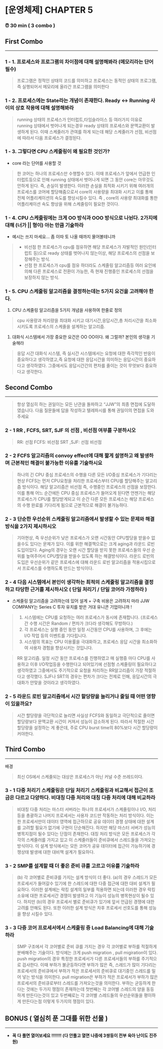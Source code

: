 # [운영체제] CHAPTER 5

### ⏰ 30 min ( 3 combo )

## **First Combo**

---

### 1 - 1. 프로세스와 프로그램의 차이점에 대해 설명해봐라 (메모리라는 단어 필수)

> 프로그램은 정적인 상태의 코드를 의미하고 프로세스는 동적인 상태의 프로그램, 즉 실행되어서 메모리에 올라간 프로그램을 의미한다

### 1 - 2. 프로세스에는 State라는 개념이 존재한다. Ready ↔ Running 사이의 상호 작용에 대해 설명해봐라

> running 상태의 프로세스가 인터럽트,타임슬라이스 등 여러가지 이유로 running 상태에서 벗어나게 되는경우
> ready 상태의 프로세스와 문맥교환이 발생하게 된다.
> 이때 스케줄러가 관여를 하게 되는데 해당 스케줄러가 선점, 비선점에 따라서 다음 프로세스가 결정된다.
>

### 1 - 3. 그렇다면 CPU 스케줄링이 왜 필요한 것인가?

- core 라는 단어를 사용할 것

> 한 코어는 하나의 프로세스만 수행할수 있다. 이때 프로세스가 앞에서 언급한 인터럽트등으로 인해 running 상태에서
> 벗어나게 되면 그 동안 core는 아무것도 안하게 된다. 즉, 손실이 발생한다.
> 이러한 손실을 최적화 시키기 위해 여러개의 프로세스를 코어에 할당해줌으로서 core의 사용량을 최대화 시키고 이를 통해
> 전체 어플리케이션의 속도를 향상시킬수 있다.
> 즉 , core의 사용량 최대화를 통한 어플리케이션 속도 향상을 위해 스케줄링이 필요한 것이다.
>

### 1 - 4. CPU 스케줄링에는 크게 OO 방식과 OOO 방식으로 나뉜다. 2가지에 대해 (너가 || 형이) 아는 만큼 기술하라

- 예시는 쓰지 마세요… 좀 이따 토 나올 때까지 물어볼테니까

> - 비선점
>   한 프로세스가 cpu를 점유하면 해당 프로세스가 자발적인 원인(인터럽트 등)으로 ready 상태를 벗어나지 않는이상, 해당 프로세스의 선점을 보장해주는 방식.
> - 선점
>   한 프로세스가 cpu를 점유 하더라도 스케줄링 알고리즘등 여러 요인에 의해 다른 프로세스로 전환이 가능한, 즉 현재 진행중인 프로세스의 선점을 보장하지 않는 방식.
>   
>

### 1 - 5. CPU 스케줄링 알고리즘을 결정하는데는 5가지 요건을 고려해야 한다.

1. CPU 스케줄링 알고리즘을 5가지 개념을 사용하여 한줄로 정의

> cpu 사용량과 처리량을 최대화 시키고 대기시간,응답시간,총 처리시간을 최소화 시키도록 프로세스의 스케줄을 설계하는 알고리즘.
>
1. 대화식 시스템에서 가장 중요한 요건은 OO OO이다. 왜 그럴까? 본인의 생각을 기술해라 
> 응답 시간
> 대화식 시스템, 즉 실시간 시스템에서는 요청에 대한 즉각적인 반응이 중요하다고 생각하였고,즉 요청에 대한 응답시간을 의미하는 응답시간이 중요하다고 생각하였다.
> 그중에서도 응답시간간의 편차를 줄이는 것이 무엇보다 중요하다고 생각한다.
>

## Second Combo

---

> 항상 열심히 하는 권일이는 모든 난관을 돌파하고 “JJW”의 최종 면접에 도달하였습니다. 다음 질문들에 답을 작성하고 텔레파시를 통해 권일이의 면접을 도와주세요
>

### 2 - 1 RR , FCFS, SRT, SJF 의 선점 , 비선점 여부를 구분하시오

> RR: 선점
> FCFS: 비선점
> SRT ,SJF: 선점 비선점

### 2 - 2 FCFS 알고리즘의 convoy effect에 대해 **짧게 설명**하고 **왜 발생**하며 **근본적인 해결이 불가능**한 이유를 기술하시요

> 하나의 긴 CPU 중심 프로세스의 수행을 다른 모든 I/O중심 프로세스가 기다리는 현상
> FCFS는 먼저 CPU요청을 처리한 프로세스부터 CPU를 할당해주는 알고리즘 방식이다.
> 해당 알고리즘은 비선점 즉, 수행중인 프로세스의 선점을 보장한다. 
> 이를 통해 어느 순간에든 CPU 중심 프로세스가 들어오게 된다면 언젠가는 해당 프로세스가 CPU를 할당받게되고
> 이 순간 다른 모든 프로세스는 해당 프로세스의 수행 완료를 기다리게 됨으로 근본적으로 해결이 불가능하다.

### 2 - 3 단순한 우선순위 스케줄링 알고리즘에서 발생할 수 있는 문제와 해결 방식을 2가지 제시하시오

> 기아현상, 즉 우선순위가 낮은 프로세스가 오랜 시간동안 CPU할당을 받을수 없을수도 있다는 문제가 있다.
> 이를 위한 해결책으로는 크게 aging과 라운드 로빈 도입이있다.
> Aging의 경우는 오랜 시간 할당을 받지 못한 프로세스들의 우선 순위를 높여주어서 CPU할당을 받을수 있도록 하는 해결방식이다.
> 라운드 로빈의 도입은 우선순위가 같은 프로세스에 대해 라운드 로빈 알고리즘을 적용시킴으로서 프로세스를 수행하도록 만드는 방식이다.

### 2 - 4 다음 시스템에서 본인이 생각하는 **최적의 스케줄링 알고리즘을 결정하**고 **타당한 근거**를 제시하시오 ( 단일 처리기  / 단일 코어라 가정하라 )

- 스케줄링 알고리즘을 고려하는데 있어 설계 + 구축 비용은 고려하지 마라 JJW COMPANY는 Series C 투자 유치를 받은 거대 유니콘 기업이니까 !

> 1. 시스템에는 CPU를 요청하는 여러 프로세스가 동시에 존재합니다. (프로세스 간 수행 시간은 Random / 편차가 크다라 생각해도 무방하다.)
> 2. 각 프로세스는 실행 중인 동안 일정 시간동안 CPU를 사용하며, 그 후에는 I/O 작업 등의 이벤트를 기다립니다.
> 3. 시스템의 목표는 CPU 이용률을 극대화하고, 프로세스 응답 시간을 최소화하여 사용자 경험을 향상시키는 것입니다.
>

> RR 알고리즘.
> 일정 시간 동안 프로세스를 진행하였고 매 실행중 마다 CPU를 사용하고 이후 I/O작업등을 수행한다고 되어있기에
> 선점형 스케줄링이 필요하다고 생각하였고 그중에서도 주기적으로 요청을 처리하는 RR알고리즘이 가장 적절하다고 생각했다.
> SJF나 SRT의 경우는 편차가 크다는 전제로 인해, 응답시간의 극대화가 안맞을 것이라고 생각하였다.

### 2 - 5 라운드 로빈 알고리즘에서 시간 할당량을 늘리거나 줄일 때 어떤 영향이 있을까요?

> 시간 할당량을 극단적으로 늘리면 사실상 FCFS와 동일하고 극단적으로 줄이면 할당량보다 문맥교환 시간이 커져서
> 성능이 감소하게 된다. 따라서 적절한 시간 할당량을 설정하는 게 좋은데, 주로 CPU burst time의 80%보다 시간 할당량이 커야한다.
>

## Third Combo

---

배경

> 최신 OS에서 스케줄되는 대상은 프로세스가 아닌 커널 수준 쓰레드이다.
>

### 3 - 1 다중 처리기 스케줄링은 단일 처리기 스케줄링과 비교해서 접근이 조금은 다르고 다양하다. 비대칭 다중 처리와 대칭 다중 처리에 대해 비교하라

> 비대칭 다중 처리는 마스터 서버라는 하나의 프로세서가 스케줄링이나 I/O, 처리등을 총괄하고 나머지 프로세서는 사용자 코드만 작동하는 처리 방식이다.
> 이는 한 프로세서만이 데이터 영역에 접근하므로 공유 데이터 경쟁 상태에 대한 설계를 고려할 필요가 없기에 구현이 단순해진다.
> 하지만 해당 마스터 서버가 성능의 병목지점이 될수 있다는 단점이 존재한다.
> 대칭 처리 방식은 모든 프로세스가 각각의 스케줄러를 가지고 있고 이 스케줄러들이 준비큐에서 스레드들을 가져오는 방식이다.
> 이 설계 방식에서는 모든 코어가 공유 데이터에 접근이 가능하기에 경쟁상태 발생에 대한 대비책 설계가 필요하다.
>

### 3 - 2 SMP를 설계할 때 더 좋은 준비 큐를 고르고 이유를 기술하라

> (b) 각 코어별로 준비큐를 가지는 설계 방식이 더 좋다.
> (a)의 경우 스레드가 모든 프로세서가 들어갈수 있기에 한 스레드에 대한 다중 접근에 대한 대비 설계가 필요하다.
> 이러한 설계에는 락킹 설계의 일부를 적용하면 되는데 이러한 경우 락킹 소유에 대한 프로세서간 경쟁이 발생하고 이 기능이 성능의 병목현상이 될수 있다.
> 하지만 (b)의 경우 프로세서 별로 준비큐가 있기에 앞서 언급된 경쟁에 대한 고려를 안해도 된다.
> 또한 이러한 설계 방식은 차후 프로세서 선호도를 통해 성능을 향상 시킬수 있다.


### 3 - 3 다중 코어 프로세서에서 스케줄링 중 Load Balancing에 대해 기술하라

> SMP 구조에서 각 코어별로 준비 큐를 가지는 경우 각 코어별로 부하를 적절하게 분배해주는 기술이다.
> 방식에는 크게 push migration , pull migiration이 있다.
> push migration의 경우 특정한 프로세서가 다른 프로세서들의 부하를 주기적으로 검사한다.
> 이때 부하가 불균등하다면 부하가 많은 즉, 스레드가 많이 기다리는 프로세서의 준비큐에서 부하가 적은 프로세서의 준비큐로 대기중인 스레드를 밀어 넣는 방식을 의미한다.
> pull migration은 부하가 적은 프로세서가 부하가 많은 프로세서의 준비큐로부터 스레드를 가져오는것을 의미한다.
> 부하는 균등하게 한다는 것에는 두가지 쟁점이 존재하는데
> 첫번째는 각 코어별 스레드의 양을 동등하게 만든다는것이 있고
> 두번째로는 각 코어별 스레드들의 우선순위들을 평이하게 만든다는점 이렇게 두가지의 쟁점이 있다.

## **BONUS ( 열심히 푼 그대를 위한 선물 )**

---

- **꼭 다 풀면 열어보세요 !!!!!!! (다 안풀고 열면 나중에 3쌍둥이 전부 육아 난이도 진주원)**
